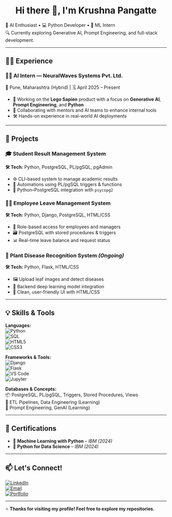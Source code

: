 <h1 align="center">Hi there 👋, I'm Krushna Pangatte</h1>

🎯 AI Enthusiast • 💻 Python Developer • 🧠 ML Intern  
🔍 Currently exploring Generative AI, Prompt Engineering, and full-stack development.

---

## 🧑‍💼 Experience

### 👨‍🔬 AI Intern — NeuralWaves Systems Pvt. Ltd.  
📍 Pune, Maharashtra (Hybrid) | 🗓️ April 2025 – Present  
- 🧠 Working on the **Lego Sapien** product with a focus on **Generative AI**, **Prompt Engineering**, and **Python**  
- 🤝 Collaborating with mentors and AI teams to enhance internal tools  
- 🛠️ Hands-on experience in real-world AI deployments

---

## 🚀 Projects

### 🎓 Student Result Management System  
**🛠 Tech:** Python, PostgreSQL, PL/pgSQL, pgAdmin  
- ⚙️ CLI-based system to manage academic results  
- 🧮 Automations using PL/pgSQL triggers & functions  
- 🔗 Python–PostgreSQL integration with `psycopg2`

### 🧑‍💼 Employee Leave Management System  
**🛠 Tech:** Python, Django, PostgreSQL, HTML/CSS  
- 🔐 Role-based access for employees and managers  
- 🗃️ PostgreSQL with stored procedures & triggers  
- 📊 Real-time leave balance and request status

### 🌱 Plant Disease Recognition System *(Ongoing)*  
**🛠 Tech:** Python, Flask, HTML/CSS  
- 🖼️ Upload leaf images and detect diseases  
- 🤖 Backend deep learning model integration  
- 🎨 Clean, user-friendly UI with HTML/CSS

---

## 💡 Skills & Tools

**Languages:**  
![Python](https://img.shields.io/badge/-Python-3776AB?style=flat&logo=python&logoColor=white)  
![SQL](https://img.shields.io/badge/-PostgreSQL-4169E1?style=flat&logo=postgresql&logoColor=white)  
![HTML5](https://img.shields.io/badge/-HTML5-E34F26?style=flat&logo=html5&logoColor=white)  
![CSS3](https://img.shields.io/badge/-CSS3-1572B6?style=flat&logo=css3&logoColor=white)  

**Frameworks & Tools:**  
![Django](https://img.shields.io/badge/-Django-092E20?style=flat&logo=django&logoColor=white)  
![Flask](https://img.shields.io/badge/-Flask-000000?style=flat&logo=flask&logoColor=white)  
![VS Code](https://img.shields.io/badge/-VS%20Code-007ACC?style=flat&logo=visual-studio-code&logoColor=white)  
![Jupyter](https://img.shields.io/badge/-Jupyter-F37626?style=flat&logo=jupyter&logoColor=white)

**Databases & Concepts:**  
📦 PostgreSQL, PL/pgSQL, Triggers, Stored Procedures, Views  
🔄 ETL Pipelines, Data Engineering (Learning)  
🧠 Prompt Engineering, GenAI (Learning)

---

## 📜 Certifications

- 📘 **Machine Learning with Python** – *IBM (2024)*  
- 🐍 **Python for Data Science** – *IBM (2024)*

---

## 📫 Let's Connect!

[![LinkedIn](https://img.shields.io/badge/-LinkedIn-0A66C2?style=flat&logo=linkedin&logoColor=white)](#)  
[![Email](https://img.shields.io/badge/-Email-D14836?style=flat&logo=gmail&logoColor=white)](#)  
[![Portfolio](https://img.shields.io/badge/-Portfolio-000000?style=flat&logo=notion&logoColor=white)](#)

---

⭐ **Thanks for visiting my profile! Feel free to explore my repositories.**
